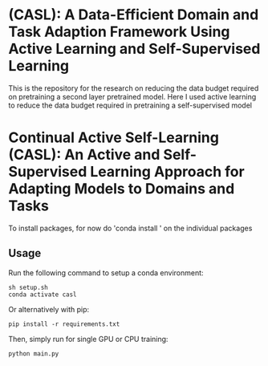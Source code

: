 # (CASL): A Data-Efficient Domain and Task Adaption Framework Using Active Learning and Self-Supervised Learning
This is the repository for the research on reducing the data budget required on pretraining a second layer pretrained model. Here I used active learning to reduce the data budget required in pretraining a self-supervised model

 # Continual Active Self-Learning (CASL): An Active and Self-Supervised Learning Approach for Adapting Models to Domains and Tasks

To install packages, for now do 'conda install <package>' on the individual packages

## Usage
Run the following command to setup a conda environment:
```
sh setup.sh
conda activate casl
```

Or alternatively with pip:
```
pip install -r requirements.txt
```

Then, simply run for single GPU or CPU training:
```
python main.py
```